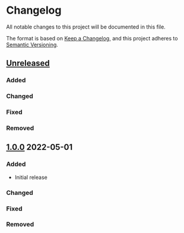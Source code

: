 # Changelog
All notable changes to this project will be documented in this file.

The format is based on [Keep a Changelog](https://keepachangelog.com/en/1.0.0/),
and this project adheres to [Semantic Versioning](https://semver.org/spec/v2.0.0.html).

## [Unreleased]
### Added

### Changed

### Fixed

### Removed

## [1.0.0] 2022-05-01
### Added
* Initial release

### Changed

### Fixed

### Removed

[Unreleased]: https://github.com/rubocop-semver/rubocop-ruby1_9/compare/.v1.0.0...HEAD
[1.0.0]: https://github.com/rubocop-semver/rubocop-ruby1_9/compare/8fb0f104adf43c5a0e3487b390f91881f79e4d89...v1.0.0
